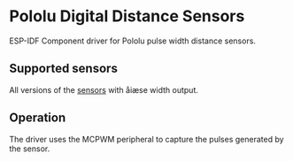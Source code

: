 # Pololu Digital Distance Sensors

ESP-IDF Component driver for Pololu pulse width distance sensors.

## Supported sensors

All versions of the [sensors](https://www.pololu.com/category/283/pololu-digital-distance-sensors) with åiæse width output.

## Operation

The driver uses the MCPWM peripheral to capture the pulses generated by the sensor. 
